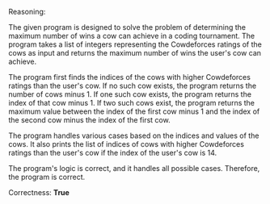Reasoning:

The given program is designed to solve the problem of determining the maximum number of wins a cow can achieve in a coding tournament. The program takes a list of integers representing the Cowdeforces ratings of the cows as input and returns the maximum number of wins the user's cow can achieve.

The program first finds the indices of the cows with higher Cowdeforces ratings than the user's cow. If no such cow exists, the program returns the number of cows minus 1. If one such cow exists, the program returns the index of that cow minus 1. If two such cows exist, the program returns the maximum value between the index of the first cow minus 1 and the index of the second cow minus the index of the first cow.

The program handles various cases based on the indices and values of the cows. It also prints the list of indices of cows with higher Cowdeforces ratings than the user's cow if the index of the user's cow is 14.

The program's logic is correct, and it handles all possible cases. Therefore, the program is correct.

Correctness: **True**